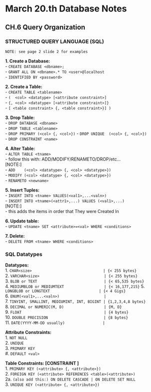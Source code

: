# March 20.th Database Notes #  
  
## CH.6 Query Organization ##  
    
### STRUCTURED QUERY LANGUAGE (SQL)   
    NOTE: see page 2 slide 2 for examples  
 **1. Create a Database:**    
    - `CREATE DATABASE <dbname>;`  
    - `GRANT ALL ON <dbname>.* TO <user>@localhost`  
        - `IDENTIFIED BY <password>`    
    
 **2. Create a Table:**   
    - `CREATE TABLE <tablename>`  
        - `(  <col> <datatype> [<attribute constraint>] `  
        - `{, <col> <datatype> [<attribute constraint>]}`  
        - `[ <table constraint> {, <table constraint>}] )`
  
 **3. Drop Table:**   
    - `DROP DATABASE <dbname>`    
    - `DROP TABLE <tablename>`  
    - `DROP PRIMARY (<col> {, <col>})`
    - `DROP UNIQUE  (<col> {, <col>})`  
    - `DROP CONSTRAINT <name>`    
  
 **4. Alter Table:**  
    - `ALTER TABLE <tname>`   
        - follow this with: ADD/MODIFY/RENAMETO/DROP/etc...     
    [NOTE:]  
        - `ADD    (<col> <datatype> {, <col> <datatype>})`  
        - `MODIFY (<col> <datatype> {, <col> <datatype>})`    
        - `RENAMETO <newname>`  
    
 **5. Insert Tuples:**   
    - `INSERT INTO <tname> VALUES(<val1>,...<valn>)`  
    - `INSERT INTO <tname>(<attr1>,...) VALUES (<val1>,...)`  
    [NOTE:]   
        - this adds the items in order that They were Created In  
   
 **6. Update table:**  
    - `UPDATE <tname> SET <attribute>=<val> WHERE <conditions>`  
   
 **7. Delete:**  
    - `DELETE FROM <tname> WHERE <conditions>`  
   
### SQL Datatypes    
 **Datatypes:**  
    1. `CHAR<size>                                | {< 255 bytes}`  
    2. `VARCHAR<size>                             | {< 255 bytes}`  
    3. `BLOB or TEXT                              | {< 65,535 bytes}`   
    4. `MEDIUMBLOB or MEDIUMTEXT                  | {< 16,177,215}` 
    5. `LONGBLOB or LONGTEXT                      | {< 4 Gigs}`     
    6. `ENUM(<val1>,...<valn>)                    | `    
    7. `TINYINT, SMALLINT, MEDIUMINT, INT, BIGINT | {1,2,3,4,8 bytes}`  
    8. `DECIMAL or NUMERIC(M, D)                  | {M, D}`  
    9. `FLOAT                                     | {4 bytes}`  
    10. `DOUBLE PRECISION                         | {8 bytes}`  
    11. `DATE(YYYY-MM-DD usually)                 |`  
  
 **Attribute Constraints:**   
    1. `NOT NULL`  
    2. `UNIQUE`  
    3. `PRIMARY KEY`  
    #. `DEFAULT <val>`
   
 **Table Constraints: [CONSTRAINT <name>]**  
    1. `PRIMARY KEY (<attribute> {, <attribute>})`  
    2. `FOREIGN KEY (<attribute> REFERENCES <table>(<attribute>)`  
        2a. `(also add this:) ON DELETE CASCADE | ON DELETE SET NULL`    
    3. `UNIQUE KEY (<attribute> {, <attribute>})`  
  
